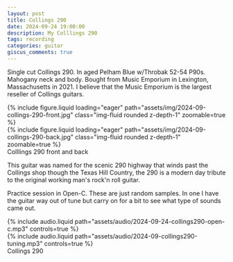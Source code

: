 ```yaml
---
layout: post
title: Collings 290
date: 2024-09-24 19:00:00
description: My Colllings 290
tags: recording
categories: guitar
giscus_comments: true
---
```


Single cut Collings 290. In aged Pelham Blue w/Throbak 52-54 P90s. Mahogany neck and body. Bought from Music Emporium in Lexington, Massachusetts in 2021.
I believe that the Music Emporium is the largest reseller of Collings guitars.

<div class="row mt-3">
    <div class="col-sm mt-3 mt-md-0">
        {% include figure.liquid loading="eager"
        path="assets/img/2024-09-collings-290-front.jpg" class="img-fluid rounded z-depth-1"  zoomable=true %}
    </div>
    <div class="col-sm mt-3 mt-md-0">
        {% include figure.liquid loading="eager" 
        path="assets/img/2024-09-collings-290-back.jpg"
        class="img-fluid rounded z-depth-1"  zoomable=true %}
    </div>
</div>
<div class="caption">
  Colllings 290 front and back
</div>

This guitar was named for the scenic 290 highway that winds past the Collings shop though the Texas Hill Country, the 290 is a modern day tribute to the original working man's rock'n roll guitar.

Practice session in Open-C. These are just random samples. In one I have the guitar way out of tune but carry on for a bit to see what type of sounds came out.

<div class="row mt-3">
    <div class="col-sm mt-3 mt-md-0">
        {% include audio.liquid 
        path="assets/audio/2024-09-24-collings290-open-c.mp3" controls=true %}
    </div>
    <div class="col-sm mt-3 mt-md-0">
        {% include audio.liquid 
        path="assets/audio/2024-09-collings290-tuning.mp3" controls=true %}
    </div>
</div>
<div class="caption">
  Collings 290
</div>

